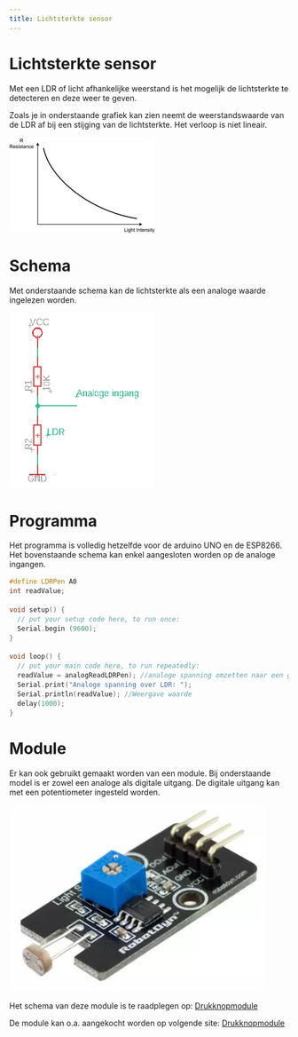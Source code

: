 ```yaml
---
title: Lichtsterkte sensor
---
```


# Lichtsterkte sensor

Met een LDR of licht afhankelijke weerstand is het mogelijk de lichtsterkte te detecteren en deze weer te geven.

Zoals je in onderstaande grafiek kan zien neemt de weerstandswaarde van de LDR af bij een stijging van de lichtsterkte. Het verloop is niet lineair.

![LDR](./assets/LDR.png)

# Schema

Met onderstaande schema kan de lichtsterkte als een analoge waarde ingelezen worden.

![Analoge invoer met LDR](./assets/LDR1.png)

# Programma

Het programma is volledig hetzelfde voor de arduino UNO en de ESP8266. Het bovenstaande schema kan enkel aangesloten worden op de analoge ingangen.

```cpp
#define LDRPen A0
int readValue;

void setup() {
  // put your setup code here, to run once:
  Serial.begin (9600);
}

void loop() {
  // put your main code here, to run repeatedly:
  readValue = analogReadLDRPen); //analoge spanning omzetten naar een getal en bewaren in de variabele readValue
  Serial.print("Analoge spanning over LDR: ");
  Serial.println(readValue); //Weergave waarde
  delay(1000);
}
```

# Module

Er kan ook gebruikt gemaakt worden van een module. Bij onderstaande model is er zowel een analoge als digitale uitgang. De digitale uitgang kan met een potentiometer ingesteld worden.

![LDR module](./assets/LDRModule.png)

Het schema van deze module is te raadplegen op: [Drukknopmodule](https://robotdyn.com/light-sensor-with-analog-digital-outs.html)

De module kan o.a. aangekocht worden op volgende site: [Drukknopmodule](https://opencircuit.nl/Product/Licht-sensor-module-analoge-digitale-output) 
